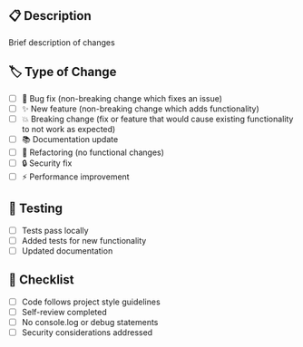## 📋 Description
Brief description of changes

## 🏷️ Type of Change
- [ ] 🐛 Bug fix (non-breaking change which fixes an issue)
- [ ] ✨ New feature (non-breaking change which adds functionality)
- [ ] 💥 Breaking change (fix or feature that would cause existing functionality to not work as expected)
- [ ] 📚 Documentation update
- [ ] 🔧 Refactoring (no functional changes)
- [ ] 🔒 Security fix
- [ ] ⚡ Performance improvement

## 🧪 Testing
- [ ] Tests pass locally
- [ ] Added tests for new functionality
- [ ] Updated documentation

## 📝 Checklist
- [ ] Code follows project style guidelines
- [ ] Self-review completed
- [ ] No console.log or debug statements
- [ ] Security considerations addressed